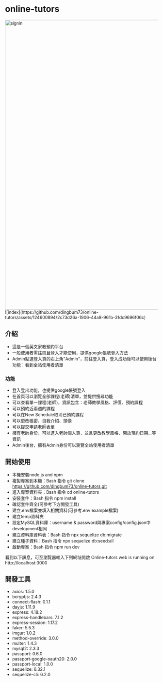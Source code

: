 # online-tutors
<img width="950" alt="signin" src="https://github.com/dingbum73/online-tutors/assets/124600894/33da1239-c349-43dd-b201-bc15b37981fe">
![index](https://github.com/dingbum73/online-tutors/assets/124600894/2c73d26a-1906-44a8-961b-31dc9696f06c)


## 介紹
- 這是一個英文家教預約平台
- 一般使用者需註冊且登入才能使用，提供google帳號登入方法
- Admin點選登入頁的右上角"Admin"，前往登入頁，登入成功後可以使用後台功能：看到全站使用者清單

### 功能
- 登入登出功能，也提供google帳號登入
- 在首頁可以瀏覽全部課程(老師)清單，並提供搜尋功能
- 可以查看單一課程(老師)，資訊包含：老師教學風格、評價、預約課程
- 可以預約近兩週的課程
- 可以在New Schedule取消已預約課程
- 可以更改帳密、自我介紹、頭像
- 可以提交申請老師表單
- 擁有老師身份，可以進入老師個人頁，並且更改教學風格、開放預約日期...等資訊
- Admin後台，擁有Admin身份可以瀏覽全站使用者清單

## 開始使用
- 本機安裝node.js and npm
- 複製專案到本機：Bash 指令 git clone https://github.com/dingbum73/online-tutors.git
- 進入專案資料夾：Bash 指令 cd online-tutors
- 安裝套件：Bash 指令 npm install
- 確認套件齊全(可參考下方開發工具)
- 建立.env檔案並填入相關資料(可參考.env example檔案)
- 建立temp資料夾
- 設定MySQL資料庫：username & password與專案config/config.json中development相同
- 建立資料庫資料表：Bash 指令 npx sequelize db:migrate
- 建立種子資料：Bash 指令 npx sequelize db:seed:all
- 啟動專案：Bash 指令 npm run dev

看到以下訊息，可至瀏覽器輸入下列網址開啟
Online-tutors web is running on http://localhost:3000


## 開發工具
- axios: 1.5.0
- bcryptjs: 2.4.3
- connect-flash: 0.1.1
- dayjs: 1.11.9
- express: 4.18.2
- express-handlebars: 7.1.2
- express-session: 1.17.2
- faker: 5.5.3
- imgur: 1.0.2
- method-override: 3.0.0
- multer: 1.4.3
- mysql2: 2.3.3
- passport: 0.6.0
- passport-google-oauth20: 2.0.0
- passport-local: 1.0.0
- sequelize: 6.32.1
- sequelize-cli: 6.2.0


